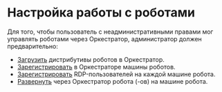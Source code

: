 # Настройка работы с роботами

Для того, чтобы пользователь с неадминистративными правами мог управлять роботами через Оркестратор, администратор должен предварительно:
- [Загрузить](https://docs.primo-rpa.ru/primo-rpa/orchestrator/settings/robots/upload-robot) дистрибутивы роботов в Оркестратор.
- [Зарегистрировать](https://docs.primo-rpa.ru/primo-rpa/orchestrator/settings/robots/register-robot) в Оркестраторе машины роботов.
- [Зарегистрировать](https://docs.primo-rpa.ru/primo-rpa/orchestrator/settings/robots/register-rdp-users) RDP-пользователей на каждой машине робота.
- [Развернуть](https://docs.primo-rpa.ru/primo-rpa/orchestrator/basics/deploy-robot) через Оркестратор робота (-ов) на машине робота.
